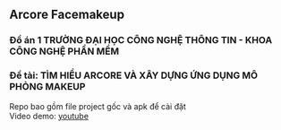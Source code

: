 ## Arcore Facemakeup
### Đồ án 1 TRƯỜNG ĐẠI HỌC CÔNG NGHỆ THÔNG TIN - KHOA CÔNG NGHỆ PHẦN MỀM
### Đề tài: TÌM HIỂU ARCORE VÀ XÂY DỰNG ỨNG DỤNG MÔ PHỎNG MAKEUP
Repo bao gồm file project gốc và apk để cài đặt  
Video demo: [youtube](https://youtu.be/T54bsbnJuXA)
